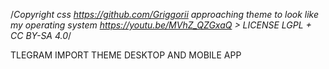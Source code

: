 /*Copyright css https://github.com/Griggorii approaching theme to look like my operating system https://youtu.be/MVhZ_QZGxaQ >  LICENSE LGPL + CC BY-SA 4.0*/

TLEGRAM IMPORT THEME DESKTOP AND MOBILE APP
